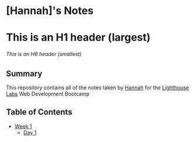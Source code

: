 # [Hannah]'s Notes
# This is an H1 header (largest)
###### This is an H6 header (smallest)
## Summary
This repository contains all of the notes taken by [Hannah](https://github.com/HopeHappy) for the [Lighthouse Labs](https://www.lighthouselabs.ca/) Web Development Bootcamp
## Table of Contents
* [Week 1](/Week_1)
  * [Day 1](/Week_1/Day_1)